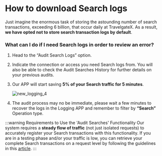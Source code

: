 ﻿---
sidebar_position: 2
---

# How to download Search logs

Just imagine the enormous task of storing the astounding number of search transactions, exceeding 6 billion, that occur daily at TravelgateX. As a result, **we have opted not to store search transaction logs by default**.

### What can I do if I need Search logs in order to review an error?
1. Head to the “Audit Search Logs” option.
1. Indicate the connection or access you need Search logs from. You will also be able to check the Audit Searches History for further details on your previous audits.
1. Our APP will start saving **5% of your Search traffic for 5 minutes**.
   
    ![new_logging_4](https://storage.travelgate.com/kbase/new_logging_4.jpg)

2. The audit process may no be immediate, please wait a few minutes to recover the logs in the Logging APP and remember to filter by **“Search”** Operation type.

:::warning Requirements to Use the 'Audit Searches' Functionality
Our system requires a **steady flow of traffic** (not just isolated requests) to accurately register your Search transactions with this functionality. If you are in a testing phase and/or your traffic is low, you can retrieve your complete Search transactions on a request level by following the guidelines in this [article](/kb/apps/monitoring-apps/logging/how-can-i-receive-seller-transactions-in-their-api-format).
:::